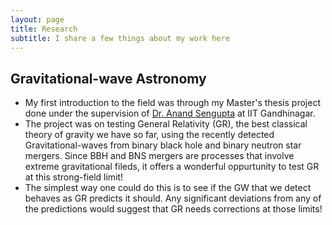 ```yaml
---
layout: page
title: Research
subtitle: I share a few things about my work here
---
```


## Gravitational-wave Astronomy

* My first introduction to the field was through my Master's thesis project done under the supervision of [Dr. Anand Sengupta](https://iitgn.ac.in/faculty/phy/fac-anand) at IIT Gandhinagar. 
* The project was on testing General Relativity (GR), the best classical theory of gravity we have so far, using the recently detected Gravitational-waves from binary black hole and binary neutron star mergers. Since BBH and BNS mergers are processes that involve extreme gravitational fileds, it offers a wonderful oppurtunity to test GR at this strong-field limit!
* The simplest way one could do this is to see if the GW that we detect behaves as GR predicts it should. Any significant deviations from any of the predictions would suggest that GR needs corrections at those limits!


